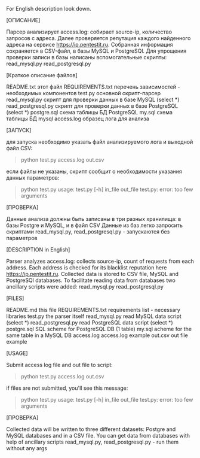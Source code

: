 For English description look down.

[ОПИСАНИЕ]

Парсер анализирует access.log: собирает source-ip, количество запросов с адреса.
Далее проверяется репутация каждого найденного адреса на сервисе https://ip.pentestit.ru.
Собранная информация сохраняется в CSV-файл, в базы MySQL и PostgreSQl.
Для упрощения проверки записи в базы написаны вспомогательные скрипты:
	read_mysql.py
	read_postgresql.py

[Краткое описание файлов]

README.txt		этот файл
REQUIREMENTS.txt	перечень зависимостей - необходимых компонентов
test.py			основной скрипт-парсер
read_mysql.py		скрипт для проверки данных в базе MySQL (select *)
read_postgresql.py	скрипт для проверки данных в базе PostgreSQL (select *)
postgre.sql		схема таблицы БД PostgreSQL
my.sql			схема таблицы БД mysql
access.log		образец лога для анализа

[ЗАПУСК]

для запуска необходимо указать файл анализируемого лога и выходной файл CSV:
> python test.py access.log out.csv

если файлы не указаны, скрипт сообщит о необходимости указания данных параметров:
> python test.py
usage: test.py [-h] in_file out_file
test.py: error: too few arguments

[ПРОВЕРКА]

Данные анализа должны быть записаны в три разных хранилища: в базы Postgre и MySQL, и в файл CSV
Данные из баз легко запросить скриптами read_mysql.py, read_postgresql.py - запускаются без параметров






[DESCRIPTION in English]

Parser analyzes access.log: collects source-ip, count of requests from each address.
Each address is checked for its blacklist reputation here https://ip.pentestit.ru.
Collected data is stored to CSV file, MySQL and PostgreSQl databases.
To facilitate reading data from databases two ancillary scripts were added:
	read_mysql.py
	read_postgresql.py

[FILES]

README.md		this file
REQUIREMENTS.txt	requirements list - necessary libraries
test.py			the parser itself
read_mysql.py		read MySQL data script (select *)
read_postgresql.py	read PostgreSQL data script (select *)
postgre.sql		SQL scheme for PostgreSQL DB (1 table)
my.sql			acheme for the same table in a MySQL DB
access.log		access.log example
out.csv			out file example

[USAGE]

Submit access log file and out file to script:
> python test.py access.log out.csv

if files are not submitted, you'll see this message:
> python test.py
usage: test.py [-h] in_file out_file
test.py: error: too few arguments

[ПРОВЕРКА]

Collected data will be written to three different datasets: Postgre and MySQL databases and in a CSV file.
You can get data from databases with help of ancillary scripts read_mysql.py, read_postgresql.py - run them without any args
